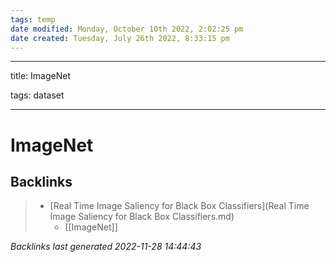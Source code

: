 ```yaml
---
tags: temp
date modified: Monday, October 10th 2022, 2:02:25 pm
date created: Tuesday, July 26th 2022, 8:33:15 pm
---
```


---

title: ImageNet

tags: dataset

---

# ImageNet

## Backlinks

> - [Real Time Image Saliency for Black Box Classifiers](Real Time Image Saliency for Black Box Classifiers.md)
>   - [[ImageNet]]

_Backlinks last generated 2022-11-28 14:44:43_
